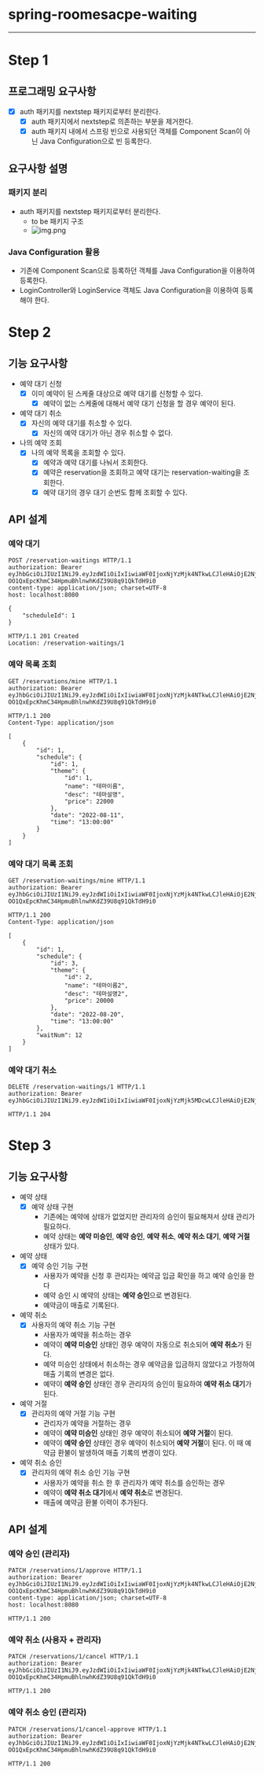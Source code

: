 # spring-roomesacpe-waiting

---

# Step 1

## 프로그래밍 요구사항
- [x] auth 패키지를 nextstep 패키지로부터 분리한다.
    - [x] auth 패키지에서 nextstep로 의존하는 부분을 제거한다.
    - [x] auth 패키지 내에서 스프링 빈으로 사용되던 객체를 Component Scan이 아닌 Java Configuration으로 빈 등록한다.

## 요구사항 설명

### 패키지 분리
- auth 패키지를 nextstep 패키지로부터 분리한다.
    - to be 패키지 구조
    - ![img.png](img.png)

### Java Configuration 활용
- 기존에 Component Scan으로 등록하던 객체를 Java Configuration을 이용하여 등록한다.
- LoginController와 LoginService 객체도 Java Configuration을 이용하여 등록해야 한다.

# Step 2

## 기능 요구사항
- 예약 대기 신청 
  - [x] 이미 예약이 된 스케줄 대상으로 예약 대기를 신청할 수 있다.
    - [x] 예약이 없는 스케줄에 대해서 예약 대기 신청을 할 경우 예약이 된다.
- 예약 대기 취소 
  - [x] 자신의 예약 대기를 취소할 수 있다. 
    - [x] 자신의 예약 대기가 아닌 경우 취소할 수 없다.
- 나의 예약 조회 
  - [x] 나의 예약 목록을 조회할 수 있다. 
    - [x] 예약과 예약 대기를 나눠서 조회한다. 
    - [x] 예약은 reservation을 조회하고 예약 대기는 reservation-waiting을 조회한다. 
    - [x] 예약 대기의 경우 대기 순번도 함께 조회할 수 있다.

## API 설계

### 예약 대기
```
POST /reservation-waitings HTTP/1.1
authorization: Bearer eyJhbGciOiJIUzI1NiJ9.eyJzdWIiOiIxIiwiaWF0IjoxNjYzMjk4NTkwLCJleHAiOjE2NjMzMDIxOTAsInJvbGUiOiJBRE1JTiJ9.-OO1QxEpcKhmC34HpmuBhlnwhKdZ39U8q91QkTdH9i0
content-type: application/json; charset=UTF-8
host: localhost:8080

{
    "scheduleId": 1
}
```

```
HTTP/1.1 201 Created
Location: /reservation-waitings/1
```

### 예약 목록 조회
```
GET /reservations/mine HTTP/1.1
authorization: Bearer eyJhbGciOiJIUzI1NiJ9.eyJzdWIiOiIxIiwiaWF0IjoxNjYzMjk4NTkwLCJleHAiOjE2NjMzMDIxOTAsInJvbGUiOiJBRE1JTiJ9.-OO1QxEpcKhmC34HpmuBhlnwhKdZ39U8q91QkTdH9i0
```

```
HTTP/1.1 200 
Content-Type: application/json

[
    {
        "id": 1,
        "schedule": {
            "id": 1,
            "theme": {
                "id": 1,
                "name": "테마이름",
                "desc": "테마설명",
                "price": 22000
            },
            "date": "2022-08-11",
            "time": "13:00:00"
        }
    }
]

```

### 예약 대기 목록 조회
```
GET /reservation-waitings/mine HTTP/1.1
authorization: Bearer eyJhbGciOiJIUzI1NiJ9.eyJzdWIiOiIxIiwiaWF0IjoxNjYzMjk4NTkwLCJleHAiOjE2NjMzMDIxOTAsInJvbGUiOiJBRE1JTiJ9.-OO1QxEpcKhmC34HpmuBhlnwhKdZ39U8q91QkTdH9i0
```

```
HTTP/1.1 200 
Content-Type: application/json

[
    {
        "id": 1,
        "schedule": {
            "id": 3,
            "theme": {
                "id": 2,
                "name": "테마이름2",
                "desc": "테마설명2",
                "price": 20000
            },
            "date": "2022-08-20",
            "time": "13:00:00"
        },
        "waitNum": 12
    }
]
```

### 예약 대기 취소
```
DELETE /reservation-waitings/1 HTTP/1.1
authorization: Bearer eyJhbGciOiJIUzI1NiJ9.eyJzdWIiOiIxIiwiaWF0IjoxNjYzMjk5MDcwLCJleHAiOjE2NjMzMDI2NzAsInJvbGUiOiJBRE1JTiJ9.zgz7h7lrKLNw4wP9I0W8apQnMUn3WHnmqQ1N2jNqwlQ
```

```
HTTP/1.1 204 
```

# Step 3

## 기능 요구사항
- 예약 상태 
  - [x] 예약 상태 구현 
    - 기존에는 예약에 상태가 없었지만 관리자의 승인이 필요해져서 상태 관리가 필요하다. 
    - 예약 상태는 **예약 미승인**, **예약 승인**, **예약 취소**, **예약 취소 대기**, **예약 거절** 상태가 있다.
- 예약 상태 
  - [x] 예약 승인 기능 구현 
    - 사용자가 예약을 신청 후 관리자는 예약금 입금 확인을 하고 예약 승인을 한다
    - 예약 승인 시 예약의 상태는 **예약 승인**으로 변경된다. 
    - 예약금이 매출로 기록된다.
- 예약 취소 
  - [x] 사용자의 예약 취소 기능 구현 
    - 사용자가 예약을 취소하는 경우 
    - 예약이 **예약 미승인** 상태인 경우 예약이 자동으로 취소되어 **예약 취소**가 된다. 
    - 예약 미승인 상태에서 취소하는 경우 예약금을 입금하지 않았다고 가정하여 매출 기록의 변경은 없다. 
    - 예약이 **예약 승인** 상태인 경우 관리자의 승인이 필요하여 **예약 취소 대기**가 된다.
- 예약 거절 
  - [x] 관리자의 예약 거절 기능 구현 
    - 관리자가 예약을 거절하는 경우 
    - 예약이 **예약 미승인** 상태인 경우 예약이 취소되어 **예약 거절**이 된다. 
    - 예약이 **예약 승인** 상태인 경우 예약이 취소되어 **예약 거절**이 된다. 이 때 예약금 환불이 발생하여 매출 기록의 변경이 있다.
- 예약 취소 승인 
  - [x] 관리자의 예약 취소 승인 기능 구현 
    - 사용자가 예약을 취소 한 후 관리자가 예약 취소를 승인하는 경우 
    - 예약이 **예약 취소 대기**에서 **예약 취소**로 변경된다. 
    - 매출에 예약금 환불 이력이 추가된다.

## API 설계

### 예약 승인 (관리자)
```
PATCH /reservations/1/approve HTTP/1.1
authorization: Bearer eyJhbGciOiJIUzI1NiJ9.eyJzdWIiOiIxIiwiaWF0IjoxNjYzMjk4NTkwLCJleHAiOjE2NjMzMDIxOTAsInJvbGUiOiJBRE1JTiJ9.-OO1QxEpcKhmC34HpmuBhlnwhKdZ39U8q91QkTdH9i0
content-type: application/json; charset=UTF-8
host: localhost:8080
```

```
HTTP/1.1 200
```

### 예약 취소 (사용자 + 관리자)
```
PATCH /reservations/1/cancel HTTP/1.1
authorization: Bearer eyJhbGciOiJIUzI1NiJ9.eyJzdWIiOiIxIiwiaWF0IjoxNjYzMjk4NTkwLCJleHAiOjE2NjMzMDIxOTAsInJvbGUiOiJBRE1JTiJ9.-OO1QxEpcKhmC34HpmuBhlnwhKdZ39U8q91QkTdH9i0
```

```
HTTP/1.1 200 
```

### 예약 취소 승인 (관리자)
```
PATCH /reservations/1/cancel-approve HTTP/1.1
authorization: Bearer eyJhbGciOiJIUzI1NiJ9.eyJzdWIiOiIxIiwiaWF0IjoxNjYzMjk4NTkwLCJleHAiOjE2NjMzMDIxOTAsInJvbGUiOiJBRE1JTiJ9.-OO1QxEpcKhmC34HpmuBhlnwhKdZ39U8q91QkTdH9i0
```

```
HTTP/1.1 200 
```